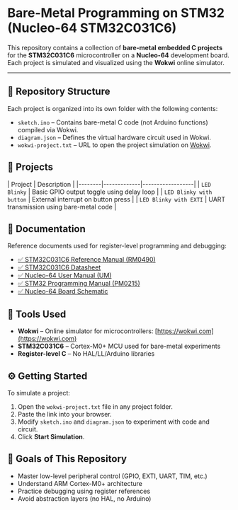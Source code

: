 # Bare-Metal Programming on STM32 (Nucleo-64 STM32C031C6)

This repository contains a collection of **bare-metal embedded C projects** for the **STM32C031C6** microcontroller on a **Nucleo-64** development board. Each project is simulated and visualized using the **Wokwi** online simulator.

---

## 🔧 Repository Structure

Each project is organized into its own folder with the following contents:

- `sketch.ino` – Contains bare-metal C code (not Arduino functions) compiled via Wokwi.
- `diagram.json` – Defines the virtual hardware circuit used in Wokwi.
- `wokwi-project.txt` – URL to open the project simulation on [Wokwi](https://wokwi.com).

## 📁 Projects

| Project | Description |
|--------|-------------|------------------|
| `LED Blinky` | Basic GPIO output toggle using delay loop |
| `LED Blinky with button` | External interrupt on button press |
| `LED Blinky with EXTI` | UART transmission using bare-metal code |


## 📘 Documentation

Reference documents used for register-level programming and debugging:

- [✅ STM32C031C6 Reference Manual (RM0490)](https://www.st.com/resource/en/reference_manual/rm0490-stm32c0x1-advanced-armbased-64bit-mcus-stmicroelectronics.pdf)
- [✅ STM32C031C6 Datasheet](https://www.st.com/resource/en/datasheet/stm32c031c6.pdf)
- [✅ Nucleo-64 User Manual (UM)](https://www.st.com/resource/en/user_manual/um2953-stm32-nucleo64-board-mb1717-stmicroelectronics.pdf)
- [✅ STM32 Programming Manual (PM0215)](https://www.st.com/resource/en/programming_manual/pm0223-stm32-cortexm0-mcus-programming-manual-stmicroelectronics.pdf)
- [✅ Nucleo-64 Board Schematic](https://www.st.com/resource/en/schematic_pack/mb1717-c031c6-b02_schematic.pdf)


## 🚀 Tools Used

- **Wokwi** – Online simulator for microcontrollers: [https://wokwi.com](https://wokwi.com)
- **STM32C031C6** – Cortex-M0+ MCU used for bare-metal experiments
- **Register-level C** – No HAL/LL/Arduino libraries

## ⚙️ Getting Started

To simulate a project:

1. Open the `wokwi-project.txt` file in any project folder.
2. Paste the link into your browser.
3. Modify `sketch.ino` and `diagram.json` to experiment with code and circuit.
4. Click **Start Simulation**.

## 🧠 Goals of This Repository

- Master low-level peripheral control (GPIO, EXTI, UART, TIM, etc.)
- Understand ARM Cortex-M0+ architecture
- Practice debugging using register references
- Avoid abstraction layers (no HAL, no Arduino)